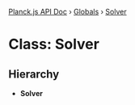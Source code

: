 [Planck.js API Doc](../README.md) › [Globals](../globals.md) › [Solver](solver.md)

# Class: Solver

## Hierarchy

* **Solver**

